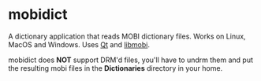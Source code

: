 # mobidict

A dictionary application that reads MOBI dictionary files. Works on Linux, MacOS and Windows. Uses [Qt](https://www.qt-project.org) and [libmobi](https://github.com/bfabiszewski/libmobi).

mobidict does **NOT** support DRM'd files, you'll have to undrm them and put the resulting mobi files in the **Dictionaries** directory in your home.

